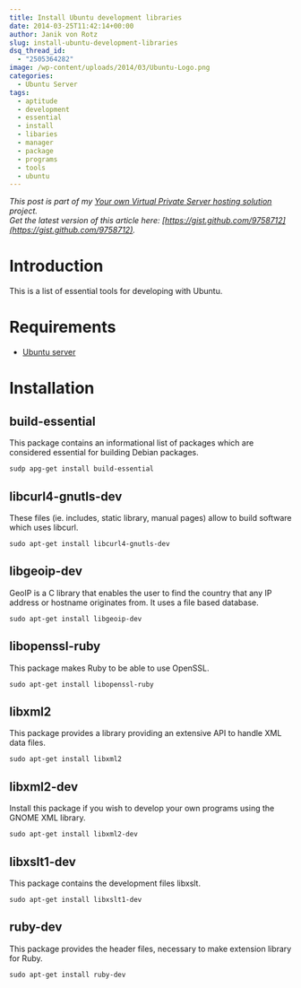 ```yaml
---
title: Install Ubuntu development libraries
date: 2014-03-25T11:42:14+00:00
author: Janik von Rotz
slug: install-ubuntu-development-libraries
dsq_thread_id:
  - "2505364282"
image: /wp-content/uploads/2014/03/Ubuntu-Logo.png
categories:
  - Ubuntu Server
tags:
  - aptitude
  - development
  - essential
  - install
  - libaries
  - manager
  - package
  - programs
  - tools
  - ubuntu
---
```

*This post is part of my [Your own Virtual Private Server hosting solution](https://janikvonrotz.ch/your-own-virtual-private-server-hosting-solution/) project.*  
*Get the latest version of this article here: [https://gist.github.com/9758712](https://gist.github.com/9758712).*  

# Introduction

This is a list of essential tools for developing with Ubuntu.
<!--more-->
# Requirements

* [Ubuntu server](https://janikvonrotz.ch/2014/03/13/deploy-ubuntu-server/)

# Installation

## build-essential

This package contains an informational list of packages which are considered essential for building Debian packages.

    sudp apg-get install build-essential

## libcurl4-gnutls-dev

These files (ie. includes, static library, manual pages) allow to build software which uses libcurl.

    sudo apt-get install libcurl4-gnutls-dev

## libgeoip-dev

GeoIP is a C library that enables the user to find the country that any IP address or hostname originates from. It uses a file based database.

    sudo apt-get install libgeoip-dev
    
## libopenssl-ruby

This package makes Ruby to be able to use OpenSSL.

    sudo apt-get install libopenssl-ruby

## libxml2

This package provides a library providing an extensive API to handle XML data files.

    sudo apt-get install libxml2
    
## libxml2-dev

Install this package if you wish to develop your own programs using the GNOME XML library.

    sudo apt-get install libxml2-dev
    
## libxslt1-dev

This package contains the development files libxslt.

    sudo apt-get install libxslt1-dev

## ruby-dev

This package provides the header files, necessary to make extension library for Ruby.

    sudo apt-get install ruby-dev